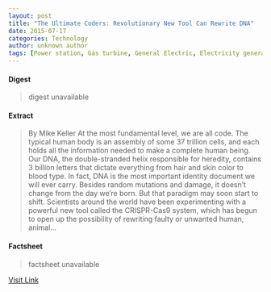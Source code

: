 ```yaml
---
layout: post
title: "The Ultimate Coders: Revolutionary New Tool Can Rewrite DNA"
date: 2015-07-17
categories: Technology
author: unknown author
tags: [Power station, Gas turbine, General Electric, Electricity generation, Energy, Electric power, Technology, Electricity, Electrical engineering, Nature, Power (physics), Artificial objects]
---
```



#### Digest
>digest unavailable

#### Extract
>By Mike Keller At the most fundamental level, we are all code. The typical human body is an assembly of some 37 trillion cells, and each holds all the information needed to make a complete human being. Our DNA, the double-stranded helix responsible for heredity, contains 3 billion letters that dictate everything from hair and skin color to blood type. In fact, DNA is the most important identity document we will ever carry. Besides random mutations and damage, it doesn’t change from the day we’re born. But that paradigm may soon start to shift. Scientists around the world have been experimenting with a powerful new tool called the CRISPR-Cas9 system, which has begun to open up the possibility of rewriting faulty or unwanted human, animal...

#### Factsheet
>factsheet unavailable

[Visit Link](http://www.gereports.com/post/120470764515)


